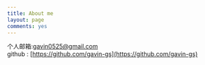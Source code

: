 ```yaml
---
title: About me
layout: page
comments: yes
---
```

  
     

个人邮箱:gavin0525@gmail.com           
github : [https://github.com/gavin-gs](https://github.com/gavin-gs)      